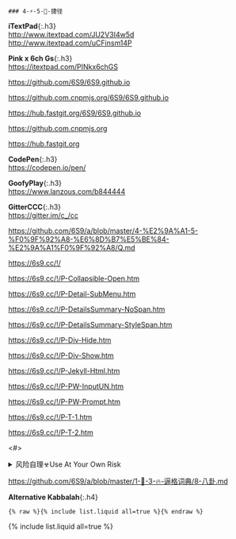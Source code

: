 ```note
### 4-⚡-5-💨-捷径
```
**iTextPad**{:.h3}<br>
<http://www.itextpad.com/JU2V3I4w5d>
<http://www.itextpad.com/uCFinsm14P>

**Pink x 6ch Gs**{:.h3}<br>
<https://itextpad.com/PINkx6chGS>

<https://github.com/6S9/6S9.github.io>

<https://github.com.cnpmjs.org/6S9/6S9.github.io>

<https://hub.fastgit.org/6S9/6S9.github.io>

<https://github.com.cnpmjs.org>

<https://hub.fastgit.org>

**CodePen**{:.h3}<br>
<https://codepen.io/pen/>

**GoofyPlay**{:.h3}<br>
<https://www.lanzous.com/b844444>

**GitterCCC**{:.h3}<br>
<https://gitter.im/c_/cc>

<https://github.com/6S9/a/blob/master/4-%E2%9A%A1-5-%F0%9F%92%A8-%E6%8D%B7%E5%BE%84-%E2%9A%A1%F0%9F%92%A8/Q.md>

<https://6s9.cc/!/>

<https://6s9.cc/!/P-Collapsible-Open.htm>

<https://6s9.cc/!/P-Detail-SubMenu.htm>

<https://6s9.cc/!/P-DetailsSummary-NoSpan.htm>

<https://6s9.cc/!/P-DetailsSummary-StyleSpan.htm>

<https://6s9.cc/!/P-Div-Hide.htm>

<https://6s9.cc/!/P-Div-Show.htm>

<https://6s9.cc/!/P-Jekyll-Html.htm>

<https://6s9.cc/!/P-PW-InputUN.htm>

<https://6s9.cc/!/P-PW-Prompt.htm>

<https://6s9.cc/!/P-T-1.htm>

<https://6s9.cc/!/P-T-2.htm>

<#>

<details>
	<summary>风险自理☣Use At Your Own Risk</summary>

517a
<a href="https://github.com/Alvin9999/new-pac/wiki/ss免费账号">A9</a>

</details>

<https://github.com/6S9/a/blob/master/1-🌈-3-🔥-逼格词典/8-八卦.md>

**Alternative Kabbalah**{:.h4}<br>

```
{% raw %}{% include list.liquid all=true %}{% endraw %}
```

{% include list.liquid all=true %}
